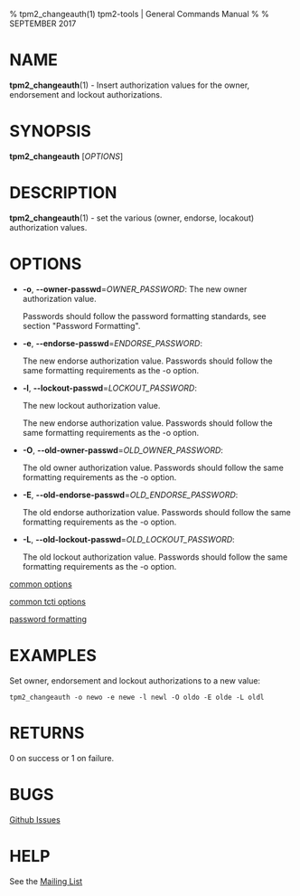 % tpm2_changeauth(1) tpm2-tools | General Commands Manual
%
% SEPTEMBER 2017

# NAME

**tpm2_changeauth**(1) - Insert authorization values for the owner, endorsement
and lockout authorizations.

# SYNOPSIS

**tpm2_changeauth** [*OPTIONS*]

# DESCRIPTION

**tpm2_changeauth**(1) - set the various (owner, endorse, locakout)
authorization values.

# OPTIONS

  * **-o**, **--owner-passwd**=_OWNER\_PASSWORD_:
    The new owner authorization value.

    Passwords should follow the password formatting standards, see section
    "Password Formatting".

  * **-e**, **--endorse-passwd**=_ENDORSE\_PASSWORD_:

    The new endorse authorization value. Passwords should follow the same
    formatting requirements as the -o option.

  * **-l**, **--lockout-passwd**=_LOCKOUT\_PASSWORD_:

    The new lockout authorization value.

    The new endorse authorization value. Passwords should follow the same
    formatting requirements as the -o option.

  * **-O**, **--old-owner-passwd**=_OLD\_OWNER\_PASSWORD_:

    The old owner authorization value. Passwords should follow the same
    formatting requirements as the -o option.

  * **-E**, **--old-endorse-passwd**=_OLD\_ENDORSE\_PASSWORD_:

    The old endorse authorization value. Passwords should follow the same
    formatting requirements as the -o option.

  * **-L**, **--old-lockout-passwd**=_OLD\_LOCKOUT\_PASSWORD_:

    The old lockout authorization value. Passwords should follow the same
    formatting requirements as the -o option.

[common options](common/options.md)

[common tcti options](common/tcti.md)

[password formatting](common/password.md)

# EXAMPLES

Set owner, endorsement and lockout authorizations to a new value:

```
tpm2_changeauth -o newo -e newe -l newl -O oldo -E olde -L oldl
```

# RETURNS

0 on success or 1 on failure.

# BUGS

[Github Issues](https://github.com/01org/tpm2-tools/issues)

# HELP

See the [Mailing List](https://lists.01.org/mailman/listinfo/tpm2)
